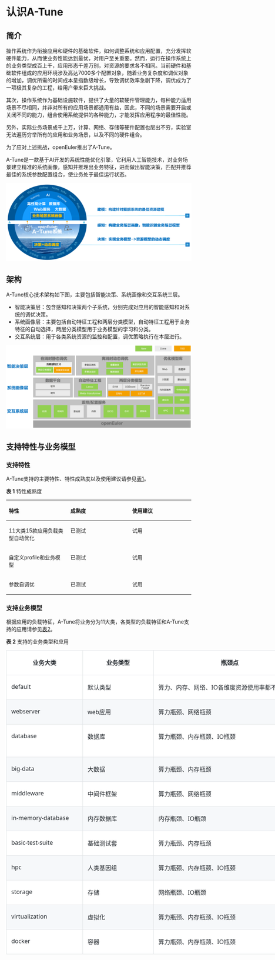 # 认识A-Tune

## 简介

操作系统作为衔接应用和硬件的基础软件，如何调整系统和应用配置，充分发挥软硬件能力，从而使业务性能达到最优，对用户至关重要。然而，运行在操作系统上的业务类型成百上千，应用形态千差万别，对资源的要求各不相同。当前硬件和基础软件组成的应用环境涉及高达7000多个配置对象，随着业务复杂度和调优对象的增加，调优所需的时间成本呈指数级增长，导致调优效率急剧下降，调优成为了一项极其复杂的工程，给用户带来巨大挑战。

其次，操作系统作为基础设施软件，提供了大量的软硬件管理能力，每种能力适用场景不尽相同，并非对所有的应用场景都通用有益，因此，不同的场景需要开启或关闭不同的能力，组合使用系统提供的各种能力，才能发挥应用程序的最佳性能。

另外，实际业务场景成千上万，计算、网络、存储等硬件配置也层出不穷，实验室无法遍历穷举所有的应用和业务场景，以及不同的硬件组合。

为了应对上述挑战，openEuler推出了A-Tune。

A-Tune是一款基于AI开发的系统性能优化引擎，它利用人工智能技术，对业务场景建立精准的系统画像，感知并推理出业务特征，进而做出智能决策，匹配并推荐最佳的系统参数配置组合，使业务处于最佳运行状态。

![](./figures/zh-cn_image_0227497000.png)

## 架构

A-Tune核心技术架构如下图，主要包括智能决策、系统画像和交互系统三层。

- 智能决策层：包含感知和决策两个子系统，分别完成对应用的智能感知和对系统的调优决策。
- 系统画像层：主要包括自动特征工程和两层分类模型，自动特征工程用于业务特征的自动选择，两层分类模型用于业务模型的学习和分类。
- 交互系统层：用于各类系统资源的监控和配置，调优策略执行在本层进行。

![](./figures/zh-cn_image_0227497343.png)

## 支持特性与业务模型

### 支持特性

A-Tune支持的主要特性、特性成熟度以及使用建议请参见[表1](#table1919220557576)。

**表 1**  特性成熟度

<a name="table1919220557576"></a>
<table><thead align="left"><tr id="row81921355135715"><th class="cellrowborder" valign="top" width="33.33333333333333%" id="mcps1.2.4.1.1"><p id="p1419275514576"><a name="p1419275514576"></a><a name="p1419275514576"></a><strong id="b175661223205512"><a name="b175661223205512"></a><a name="b175661223205512"></a>特性</strong></p>
</th>
<th class="cellrowborder" valign="top" width="33.33333333333333%" id="mcps1.2.4.1.2"><p id="p7192195520572"><a name="p7192195520572"></a><a name="p7192195520572"></a><strong id="b185678233555"><a name="b185678233555"></a><a name="b185678233555"></a>成熟度</strong></p>
</th>
<th class="cellrowborder" valign="top" width="33.33333333333333%" id="mcps1.2.4.1.3"><p id="p519205518573"><a name="p519205518573"></a><a name="p519205518573"></a><strong id="b1156872320553"><a name="b1156872320553"></a><a name="b1156872320553"></a>使用建议</strong></p>
</th>
</tr>
</thead>
<tbody><tr id="row519275518572"><td class="cellrowborder" valign="top" width="33.33333333333333%" headers="mcps1.2.4.1.1 "><p id="p1349454518111"><a name="p1349454518111"></a><a name="p1349454518111"></a>11大类15款应用负载类型自动优化</p>
</td>
<td class="cellrowborder" valign="top" width="33.33333333333333%" headers="mcps1.2.4.1.2 "><p id="p48001027191117"><a name="p48001027191117"></a><a name="p48001027191117"></a>已测试</p>
</td>
<td class="cellrowborder" valign="top" width="33.33333333333333%" headers="mcps1.2.4.1.3 "><p id="p15192195515715"><a name="p15192195515715"></a><a name="p15192195515715"></a>试用</p>
</td>
</tr>
<tr id="row919217552579"><td class="cellrowborder" valign="top" width="33.33333333333333%" headers="mcps1.2.4.1.1 "><p id="p519218559571"><a name="p519218559571"></a><a name="p519218559571"></a>自定义profile和业务模型</p>
</td>
<td class="cellrowborder" valign="top" width="33.33333333333333%" headers="mcps1.2.4.1.2 "><p id="p18192655115710"><a name="p18192655115710"></a><a name="p18192655115710"></a>已测试</p>
</td>
<td class="cellrowborder" valign="top" width="33.33333333333333%" headers="mcps1.2.4.1.3 "><p id="p71921655145717"><a name="p71921655145717"></a><a name="p71921655145717"></a>试用</p>
</td>
</tr>
<tr id="row71921155165711"><td class="cellrowborder" valign="top" width="33.33333333333333%" headers="mcps1.2.4.1.1 "><p id="p619217556575"><a name="p619217556575"></a><a name="p619217556575"></a>参数自调优</p>
</td>
<td class="cellrowborder" valign="top" width="33.33333333333333%" headers="mcps1.2.4.1.2 "><p id="p11192135595712"><a name="p11192135595712"></a><a name="p11192135595712"></a>已测试</p>
</td>
<td class="cellrowborder" valign="top" width="33.33333333333333%" headers="mcps1.2.4.1.3 "><p id="p2019235511575"><a name="p2019235511575"></a><a name="p2019235511575"></a>试用</p>
</td>
</tr>
</tbody>
</table>

### 支持业务模型

根据应用的负载特征，A-Tune将业务分为11大类，各类型的负载特征和A-Tune支持的应用请参见[表2](#table2819164611311)。

**表 2**  支持的业务类型和应用

<table class="MsoNormalTable" border="0" cellspacing="0" cellpadding="0" width="1440" style="width:1080.0pt;background:white;border-collapse:collapse">
 <thead>
  <tr>
   <td width="14%" valign="top" style="width:14.0%;border:solid #DFE2E5 1.0pt;
   padding:4.5pt 9.75pt 4.5pt 9.75pt">
   <p class="MsoNormal" align="center" style="margin-bottom:12.0pt;text-align:center;
   line-height:normal;text-autospace:ideograph-numeric ideograph-other"><b><span style="font-size:12.0pt;font-family:宋体;color:#24292E;layout-grid-mode:both">业务大类</span></b></p>
   </td>
   <td width="13%" valign="top" style="width:13.0%;border:solid #DFE2E5 1.0pt;
   border-left:none;padding:4.5pt 9.75pt 4.5pt 9.75pt">
   <p class="MsoNormal" align="center" style="margin-bottom:12.0pt;text-align:center;
   line-height:normal;text-autospace:ideograph-numeric ideograph-other"><a name="p953251510111"></a><a name="b11881145155715"></a><b><span style="font-size:12.0pt;font-family:宋体;color:#24292E;layout-grid-mode:both">业务类型</span></b></p>
   </td>
   <td width="28%" valign="top" style="width:28.0%;border:solid #DFE2E5 1.0pt;
   border-left:none;padding:4.5pt 9.75pt 4.5pt 9.75pt">
   <p class="MsoNormal" align="center" style="margin-bottom:12.0pt;text-align:center;
   line-height:normal;text-autospace:ideograph-numeric ideograph-other"><a name="p169111846181310"></a><a name="b1213516721612"></a><b><span style="font-size:12.0pt;font-family:宋体;color:#24292E;layout-grid-mode:both">瓶颈点</span></b></p>
   </td>
   <td width="22%" valign="top" style="width:22.0%;border:solid #DFE2E5 1.0pt;
   border-left:none;padding:4.5pt 9.75pt 4.5pt 9.75pt">
   <p class="MsoNormal" align="center" style="margin-bottom:12.0pt;text-align:center;
   line-height:normal;text-autospace:ideograph-numeric ideograph-other"><a name="p1591144617135"></a><a name="b31363721611"></a><b><span style="font-size:
   12.0pt;font-family:宋体;color:#24292E;layout-grid-mode:both">支持的应用</span></b></p>
   </td>
   <td width="20%" valign="top" style="width:20.0%;border:solid #DFE2E5 1.0pt;
   border-left:none;padding:4.5pt 9.75pt 4.5pt 9.75pt">
   <p class="MsoNormal" align="center" style="margin-bottom:12.0pt;text-align:center;
   line-height:normal;text-autospace:ideograph-numeric ideograph-other"><b><span style="font-size:12.0pt;font-family:宋体;color:#24292E;layout-grid-mode:both">待规划的应用</span></b></p>
   </td>
  </tr>
 </thead>
 <tbody><tr>
  <td width="14%" valign="top" style="width:14.0%;border:solid #DFE2E5 1.0pt;
  border-top:none;padding:4.5pt 9.75pt 4.5pt 9.75pt">
  <p class="MsoNormal" style="margin-bottom:12.0pt;line-height:normal;text-autospace:
  ideograph-numeric ideograph-other"><a name="p1791124631317"></a><span lang="EN-US" style="font-size:12.0pt;font-family:&quot;Segoe UI&quot;,sans-serif;
  color:#24292E;layout-grid-mode:both">default</span></p>
  </td>
  <td width="13%" valign="top" style="width:13.0%;border-top:none;border-left:
  none;border-bottom:solid #DFE2E5 1.0pt;border-right:solid #DFE2E5 1.0pt;
  padding:4.5pt 9.75pt 4.5pt 9.75pt">
  <p class="MsoNormal" style="margin-bottom:12.0pt;line-height:normal;text-autospace:
  ideograph-numeric ideograph-other"><a name="p45321515191120"></a><span style="font-size:12.0pt;font-family:宋体;color:#24292E;layout-grid-mode:both">默认类型</span></p>
  </td>
  <td width="28%" valign="top" style="width:28.0%;border-top:none;border-left:
  none;border-bottom:solid #DFE2E5 1.0pt;border-right:solid #DFE2E5 1.0pt;
  padding:4.5pt 9.75pt 4.5pt 9.75pt">
  <p class="MsoNormal" style="margin-bottom:12.0pt;line-height:normal;text-autospace:
  ideograph-numeric ideograph-other"><a name="p691184671312"></a><span style="font-size:12.0pt;font-family:宋体;color:#24292E;layout-grid-mode:both">算力、内存、网络、</span><span lang="EN-US" style="font-size:12.0pt;font-family:&quot;Segoe UI&quot;,sans-serif;
  color:#24292E;layout-grid-mode:both">IO</span><span style="font-size:12.0pt;
  font-family:宋体;color:#24292E;layout-grid-mode:both">各维度资源使用率都不高</span></p>
  </td>
  <td width="22%" valign="top" style="width:22.0%;border-top:none;border-left:
  none;border-bottom:solid #DFE2E5 1.0pt;border-right:solid #DFE2E5 1.0pt;
  padding:4.5pt 9.75pt 4.5pt 9.75pt">
  <p class="MsoNormal" style="margin-bottom:12.0pt;line-height:normal;text-autospace:
  ideograph-numeric ideograph-other"><a name="p69111946131318"></a><span lang="EN-US" style="font-size:12.0pt;font-family:&quot;Segoe UI&quot;,sans-serif;
  color:#24292E;layout-grid-mode:both">N/A</span></p>
  </td>
  <td width="20%" valign="top" style="width:20.0%;border-top:none;border-left:
  none;border-bottom:solid #DFE2E5 1.0pt;border-right:solid #DFE2E5 1.0pt;
  padding:4.5pt 9.75pt 4.5pt 9.75pt">
  <p class="MsoNormal" style="margin-bottom:12.0pt;line-height:normal;text-autospace:
  ideograph-numeric ideograph-other"><span lang="EN-US" style="font-size:12.0pt;
  font-family:&quot;Segoe UI&quot;,sans-serif;color:#24292E;layout-grid-mode:both">&nbsp;N/A</span></p>
  </td>
 </tr>
 <tr>
  <td width="14%" valign="top" style="width:14.0%;border:solid #DFE2E5 1.0pt;
  border-top:none;background:#F6F8FA;padding:4.5pt 9.75pt 4.5pt 9.75pt">
  <p class="MsoNormal" style="margin-bottom:12.0pt;line-height:normal;text-autospace:
  ideograph-numeric ideograph-other"><a name="p179110461137"></a><span lang="EN-US" style="font-size:12.0pt;font-family:&quot;Segoe UI&quot;,sans-serif;
  color:#24292E;layout-grid-mode:both">webserver</span></p>
  </td>
  <td width="13%" valign="top" style="width:13.0%;border-top:none;border-left:
  none;border-bottom:solid #DFE2E5 1.0pt;border-right:solid #DFE2E5 1.0pt;
  background:#F6F8FA;padding:4.5pt 9.75pt 4.5pt 9.75pt">
  <p class="MsoNormal" style="margin-bottom:12.0pt;line-height:normal;text-autospace:
  ideograph-numeric ideograph-other"><a name="p20532111512117"></a><span lang="EN-US" style="font-size:12.0pt;font-family:&quot;Segoe UI&quot;,sans-serif;
  color:#24292E;layout-grid-mode:both">web</span><span style="font-size:12.0pt;
  font-family:宋体;color:#24292E;layout-grid-mode:both">应用</span></p>
  </td>
  <td width="28%" valign="top" style="width:28.0%;border-top:none;border-left:
  none;border-bottom:solid #DFE2E5 1.0pt;border-right:solid #DFE2E5 1.0pt;
  background:#F6F8FA;padding:4.5pt 9.75pt 4.5pt 9.75pt">
  <p class="MsoNormal" style="margin-bottom:12.0pt;line-height:normal;text-autospace:
  ideograph-numeric ideograph-other"><a name="p1191117469133"></a><span style="font-size:12.0pt;font-family:宋体;color:#24292E;layout-grid-mode:both">算力瓶颈、网络瓶颈</span></p>
  </td>
  <td width="22%" valign="top" style="width:22.0%;border-top:none;border-left:
  none;border-bottom:solid #DFE2E5 1.0pt;border-right:solid #DFE2E5 1.0pt;
  background:#F6F8FA;padding:4.5pt 9.75pt 4.5pt 9.75pt">
  <p class="MsoNormal" style="margin-bottom:12.0pt;line-height:normal;text-autospace:
  ideograph-numeric ideograph-other"><a name="p159111546161317"></a><span lang="EN-US" style="font-size:12.0pt;font-family:&quot;Segoe UI&quot;,sans-serif;
  color:#24292E;layout-grid-mode:both">Nginx</span><span style="font-size:12.0pt;
  font-family:宋体;color:#24292E;layout-grid-mode:both">、</span><span lang="EN-US" style="font-size:12.0pt;font-family:&quot;Segoe UI&quot;,sans-serif;color:#24292E;
  layout-grid-mode:both">Apache Traffic Server</span></p>
  </td>
  <td width="20%" valign="top" style="width:20.0%;border-top:none;border-left:
  none;border-bottom:solid #DFE2E5 1.0pt;border-right:solid #DFE2E5 1.0pt;
  background:#F6F8FA;padding:4.5pt 9.75pt 4.5pt 9.75pt">
  <p class="MsoNormal" style="margin-bottom:12.0pt;line-height:normal;text-autospace:
  ideograph-numeric ideograph-other"><span lang="EN-US" style="font-size:12.0pt;
  font-family:&quot;Segoe UI&quot;,sans-serif;color:#24292E;layout-grid-mode:both">&nbsp;N/A</span></p>
  </td>
 </tr>
 <tr>
  <td width="14%" valign="top" style="width:14.0%;border:solid #DFE2E5 1.0pt;
  border-top:none;padding:4.5pt 9.75pt 4.5pt 9.75pt">
  <p class="MsoNormal" style="margin-bottom:12.0pt;line-height:normal;text-autospace:
  ideograph-numeric ideograph-other"><a name="p2911164610134"></a><span lang="EN-US" style="font-size:12.0pt;font-family:&quot;Segoe UI&quot;,sans-serif;
  color:#24292E;layout-grid-mode:both">database</span></p>
  </td>
  <td width="13%" valign="top" style="width:13.0%;border-top:none;border-left:
  none;border-bottom:solid #DFE2E5 1.0pt;border-right:solid #DFE2E5 1.0pt;
  padding:4.5pt 9.75pt 4.5pt 9.75pt">
  <p class="MsoNormal" style="margin-bottom:12.0pt;line-height:normal;text-autospace:
  ideograph-numeric ideograph-other"><a name="p4532111561119"></a><span style="font-size:12.0pt;font-family:宋体;color:#24292E;layout-grid-mode:both">数据库</span></p>
  </td>
  <td width="28%" valign="top" style="width:28.0%;border-top:none;border-left:
  none;border-bottom:solid #DFE2E5 1.0pt;border-right:solid #DFE2E5 1.0pt;
  padding:4.5pt 9.75pt 4.5pt 9.75pt">
  <p class="MsoNormal" style="margin-bottom:12.0pt;line-height:normal;text-autospace:
  ideograph-numeric ideograph-other"><a name="ul3724104521013"></a><a name="p14911124612131"></a><span style="font-size:12.0pt;font-family:宋体;
  color:#24292E;layout-grid-mode:both">算力瓶颈、内存瓶颈、</span><span lang="EN-US" style="font-size:12.0pt;font-family:&quot;Segoe UI&quot;,sans-serif;color:#24292E;
  layout-grid-mode:both">IO</span><span style="font-size:12.0pt;font-family:
  宋体;color:#24292E;layout-grid-mode:both">瓶颈</span></p>
  </td>
  <td width="22%" valign="top" style="width:22.0%;border-top:none;border-left:
  none;border-bottom:solid #DFE2E5 1.0pt;border-right:solid #DFE2E5 1.0pt;
  padding:4.5pt 9.75pt 4.5pt 9.75pt">
  <p class="MsoNormal" style="margin-bottom:12.0pt;line-height:normal;text-autospace:
  ideograph-numeric ideograph-other"><a name="p1091134671313"></a><span lang="EN-US" style="font-size:12.0pt;font-family:&quot;Segoe UI&quot;,sans-serif;
  color:#24292E;layout-grid-mode:both">Mongodb</span><span style="font-size:
  12.0pt;font-family:宋体;color:#24292E;layout-grid-mode:both">、</span><span lang="EN-US" style="font-size:12.0pt;font-family:&quot;Segoe UI&quot;,sans-serif;
  color:#24292E;layout-grid-mode:both">Mysql</span><span style="font-size:12.0pt;
  font-family:宋体;color:#24292E;layout-grid-mode:both">、</span><span lang="EN-US" style="font-size:12.0pt;font-family:&quot;Segoe UI&quot;,sans-serif;color:#24292E;
  layout-grid-mode:both">Postgresql</span><span style="font-size:12.0pt;
  font-family:宋体;color:#24292E;layout-grid-mode:both">、</span><span lang="EN-US" style="font-size:12.0pt;font-family:&quot;Segoe UI&quot;,sans-serif;color:#24292E;
  layout-grid-mode:both">Mariadb</span></p>
  </td>
  <td width="20%" valign="top" style="width:20.0%;border-top:none;border-left:
  none;border-bottom:solid #DFE2E5 1.0pt;border-right:solid #DFE2E5 1.0pt;
  padding:4.5pt 9.75pt 4.5pt 9.75pt">
  <p class="MsoNormal" style="margin-bottom:12.0pt;line-height:normal;text-autospace:
  ideograph-numeric ideograph-other"><span lang="EN-US" style="font-size:12.0pt;
  font-family:&quot;Segoe UI&quot;,sans-serif;color:#24292E;layout-grid-mode:both">&nbsp;N/A</span></p>
  </td>
 </tr>
 <tr>
  <td width="14%" valign="top" style="width:14.0%;border:solid #DFE2E5 1.0pt;
  border-top:none;background:#F6F8FA;padding:4.5pt 9.75pt 4.5pt 9.75pt">
  <p class="MsoNormal" style="margin-bottom:12.0pt;line-height:normal;text-autospace:
  ideograph-numeric ideograph-other"><a name="p491144611319"></a><span lang="EN-US" style="font-size:12.0pt;font-family:&quot;Segoe UI&quot;,sans-serif;
  color:#24292E;layout-grid-mode:both">big-data</span></p>
  </td>
  <td width="13%" valign="top" style="width:13.0%;border-top:none;border-left:
  none;border-bottom:solid #DFE2E5 1.0pt;border-right:solid #DFE2E5 1.0pt;
  background:#F6F8FA;padding:4.5pt 9.75pt 4.5pt 9.75pt">
  <p class="MsoNormal" style="margin-bottom:12.0pt;line-height:normal;text-autospace:
  ideograph-numeric ideograph-other"><a name="p953261521112"></a><span style="font-size:12.0pt;font-family:宋体;color:#24292E;layout-grid-mode:both">大数据</span></p>
  </td>
  <td width="28%" valign="top" style="width:28.0%;border-top:none;border-left:
  none;border-bottom:solid #DFE2E5 1.0pt;border-right:solid #DFE2E5 1.0pt;
  background:#F6F8FA;padding:4.5pt 9.75pt 4.5pt 9.75pt">
  <p class="MsoNormal" style="margin-bottom:12.0pt;line-height:normal;text-autospace:
  ideograph-numeric ideograph-other"><a name="p129111046151315"></a><span style="font-size:12.0pt;font-family:宋体;color:#24292E;layout-grid-mode:both">算力瓶颈、内存瓶颈</span></p>
  </td>
  <td width="22%" valign="top" style="width:22.0%;border-top:none;border-left:
  none;border-bottom:solid #DFE2E5 1.0pt;border-right:solid #DFE2E5 1.0pt;
  background:#F6F8FA;padding:4.5pt 9.75pt 4.5pt 9.75pt">
  <p class="MsoNormal" style="margin-bottom:12.0pt;line-height:normal;text-autospace:
  ideograph-numeric ideograph-other"><a name="p119111946161317"></a><span lang="EN-US" style="font-size:12.0pt;font-family:&quot;Segoe UI&quot;,sans-serif;
  color:#24292E;layout-grid-mode:both">N/A</span></p>
  </td>
  <td width="20%" valign="top" style="width:20.0%;border-top:none;border-left:
  none;border-bottom:solid #DFE2E5 1.0pt;border-right:solid #DFE2E5 1.0pt;
  background:#F6F8FA;padding:4.5pt 9.75pt 4.5pt 9.75pt">
  <p class="MsoNormal" style="margin-bottom:12.0pt;line-height:normal;text-autospace:
  ideograph-numeric ideograph-other"><span lang="EN-US" style="font-size:12.0pt;
  font-family:&quot;Segoe UI&quot;,sans-serif;color:#24292E;layout-grid-mode:both">Hadoop-hdfs</span><span style="font-size:12.0pt;font-family:宋体;color:#24292E;layout-grid-mode:both">、</span><span lang="EN-US" style="font-size:12.0pt;font-family:&quot;Segoe UI&quot;,sans-serif;
  color:#24292E;layout-grid-mode:both">Hadoop-spark</span></p>
  </td>
 </tr>
 <tr>
  <td width="14%" valign="top" style="width:14.0%;border:solid #DFE2E5 1.0pt;
  border-top:none;padding:4.5pt 9.75pt 4.5pt 9.75pt">
  <p class="MsoNormal" style="margin-bottom:12.0pt;line-height:normal;text-autospace:
  ideograph-numeric ideograph-other"><a name="p1791104661313"></a><span lang="EN-US" style="font-size:12.0pt;font-family:&quot;Segoe UI&quot;,sans-serif;
  color:#24292E;layout-grid-mode:both">middleware</span></p>
  </td>
  <td width="13%" valign="top" style="width:13.0%;border-top:none;border-left:
  none;border-bottom:solid #DFE2E5 1.0pt;border-right:solid #DFE2E5 1.0pt;
  padding:4.5pt 9.75pt 4.5pt 9.75pt">
  <p class="MsoNormal" style="margin-bottom:12.0pt;line-height:normal;text-autospace:
  ideograph-numeric ideograph-other"><a name="p453291517111"></a><span style="font-size:12.0pt;font-family:宋体;color:#24292E;layout-grid-mode:both">中间件框架</span></p>
  </td>
  <td width="28%" valign="top" style="width:28.0%;border-top:none;border-left:
  none;border-bottom:solid #DFE2E5 1.0pt;border-right:solid #DFE2E5 1.0pt;
  padding:4.5pt 9.75pt 4.5pt 9.75pt">
  <p class="MsoNormal" style="margin-bottom:12.0pt;line-height:normal;text-autospace:
  ideograph-numeric ideograph-other"><a name="p591184671318"></a><span style="font-size:12.0pt;font-family:宋体;color:#24292E;layout-grid-mode:both">算力瓶颈、网络瓶颈</span></p>
  </td>
  <td width="22%" valign="top" style="width:22.0%;border-top:none;border-left:
  none;border-bottom:solid #DFE2E5 1.0pt;border-right:solid #DFE2E5 1.0pt;
  padding:4.5pt 9.75pt 4.5pt 9.75pt">
  <p class="MsoNormal" style="margin-bottom:12.0pt;line-height:normal;text-autospace:
  ideograph-numeric ideograph-other"><a name="p2912846121315"></a><span lang="EN-US" style="font-size:12.0pt;font-family:&quot;Segoe UI&quot;,sans-serif;
  color:#24292E;layout-grid-mode:both">Dubbo</span></p>
  </td>
  <td width="20%" valign="top" style="width:20.0%;border-top:none;border-left:
  none;border-bottom:solid #DFE2E5 1.0pt;border-right:solid #DFE2E5 1.0pt;
  padding:4.5pt 9.75pt 4.5pt 9.75pt">
  <p class="MsoNormal" style="margin-bottom:12.0pt;line-height:normal;text-autospace:
  ideograph-numeric ideograph-other"><span lang="EN-US" style="font-size:12.0pt;
  font-family:&quot;Segoe UI&quot;,sans-serif;color:#24292E;layout-grid-mode:both">&nbsp;N/A</span></p>
  </td>
 </tr>
 <tr>
  <td width="14%" valign="top" style="width:14.0%;border:solid #DFE2E5 1.0pt;
  border-top:none;background:#F6F8FA;padding:4.5pt 9.75pt 4.5pt 9.75pt">
  <p class="MsoNormal" style="margin-bottom:12.0pt;line-height:normal;text-autospace:
  ideograph-numeric ideograph-other"><a name="p1391204619130"></a><span lang="EN-US" style="font-size:12.0pt;font-family:&quot;Segoe UI&quot;,sans-serif;
  color:#24292E;layout-grid-mode:both">in-memory-database</span></p>
  </td>
  <td width="13%" valign="top" style="width:13.0%;border-top:none;border-left:
  none;border-bottom:solid #DFE2E5 1.0pt;border-right:solid #DFE2E5 1.0pt;
  background:#F6F8FA;padding:4.5pt 9.75pt 4.5pt 9.75pt">
  <p class="MsoNormal" style="margin-bottom:12.0pt;line-height:normal;text-autospace:
  ideograph-numeric ideograph-other"><a name="p65328153111"></a><span style="font-size:12.0pt;font-family:宋体;color:#24292E;layout-grid-mode:both">内存数据库</span></p>
  </td>
  <td width="28%" valign="top" style="width:28.0%;border-top:none;border-left:
  none;border-bottom:solid #DFE2E5 1.0pt;border-right:solid #DFE2E5 1.0pt;
  background:#F6F8FA;padding:4.5pt 9.75pt 4.5pt 9.75pt">
  <p class="MsoNormal" style="margin-bottom:12.0pt;line-height:normal;text-autospace:
  ideograph-numeric ideograph-other"><a name="p3912164617133"></a><span style="font-size:12.0pt;font-family:宋体;color:#24292E;layout-grid-mode:both">内存瓶颈、</span><span lang="EN-US" style="font-size:12.0pt;font-family:&quot;Segoe UI&quot;,sans-serif;
  color:#24292E;layout-grid-mode:both">IO</span><span style="font-size:12.0pt;
  font-family:宋体;color:#24292E;layout-grid-mode:both">瓶颈</span></p>
  </td>
  <td width="22%" valign="top" style="width:22.0%;border-top:none;border-left:
  none;border-bottom:solid #DFE2E5 1.0pt;border-right:solid #DFE2E5 1.0pt;
  background:#F6F8FA;padding:4.5pt 9.75pt 4.5pt 9.75pt">
  <p class="MsoNormal" style="margin-bottom:12.0pt;line-height:normal;text-autospace:
  ideograph-numeric ideograph-other"><a name="p1691254621313"></a><span lang="EN-US" style="font-size:12.0pt;font-family:&quot;Segoe UI&quot;,sans-serif;
  color:#24292E;layout-grid-mode:both">Redis</span></p>
  </td>
  <td width="20%" valign="top" style="width:20.0%;border-top:none;border-left:
  none;border-bottom:solid #DFE2E5 1.0pt;border-right:solid #DFE2E5 1.0pt;
  background:#F6F8FA;padding:4.5pt 9.75pt 4.5pt 9.75pt">
  <p class="MsoNormal" style="margin-bottom:12.0pt;line-height:normal;text-autospace:
  ideograph-numeric ideograph-other"><span lang="EN-US" style="font-size:12.0pt;
  font-family:&quot;Segoe UI&quot;,sans-serif;color:#24292E;layout-grid-mode:both">&nbsp;N/A</span></p>
  </td>
 </tr>
 <tr>
  <td width="14%" valign="top" style="width:14.0%;border:solid #DFE2E5 1.0pt;
  border-top:none;padding:4.5pt 9.75pt 4.5pt 9.75pt">
  <p class="MsoNormal" style="margin-bottom:12.0pt;line-height:normal;text-autospace:
  ideograph-numeric ideograph-other"><a name="p391214621312"></a><span lang="EN-US" style="font-size:12.0pt;font-family:&quot;Segoe UI&quot;,sans-serif;
  color:#24292E;layout-grid-mode:both">basic-test-suite</span></p>
  </td>
  <td width="13%" valign="top" style="width:13.0%;border-top:none;border-left:
  none;border-bottom:solid #DFE2E5 1.0pt;border-right:solid #DFE2E5 1.0pt;
  padding:4.5pt 9.75pt 4.5pt 9.75pt">
  <p class="MsoNormal" style="margin-bottom:12.0pt;line-height:normal;text-autospace:
  ideograph-numeric ideograph-other"><a name="p55324155117"></a><span style="font-size:12.0pt;font-family:宋体;color:#24292E;layout-grid-mode:both">基础测试套</span></p>
  </td>
  <td width="28%" valign="top" style="width:28.0%;border-top:none;border-left:
  none;border-bottom:solid #DFE2E5 1.0pt;border-right:solid #DFE2E5 1.0pt;
  padding:4.5pt 9.75pt 4.5pt 9.75pt">
  <p class="MsoNormal" style="margin-bottom:12.0pt;line-height:normal;text-autospace:
  ideograph-numeric ideograph-other"><a name="p1912164651319"></a><span style="font-size:12.0pt;font-family:宋体;color:#24292E;layout-grid-mode:both">算力瓶颈、内存瓶颈</span></p>
  </td>
  <td width="22%" valign="top" style="width:22.0%;border-top:none;border-left:
  none;border-bottom:solid #DFE2E5 1.0pt;border-right:solid #DFE2E5 1.0pt;
  padding:4.5pt 9.75pt 4.5pt 9.75pt">
  <p class="MsoNormal" style="margin-bottom:12.0pt;line-height:normal;text-autospace:
  ideograph-numeric ideograph-other"><a name="p9912746121311"></a><span lang="EN-US" style="font-size:12.0pt;font-family:&quot;Segoe UI&quot;,sans-serif;
  color:#24292E;layout-grid-mode:both">SPECCPU2006</span><span style="font-size:12.0pt;font-family:宋体;color:#24292E;layout-grid-mode:both">、</span><span lang="EN-US" style="font-size:12.0pt;font-family:&quot;Segoe UI&quot;,sans-serif;
  color:#24292E;layout-grid-mode:both">SPECjbb2015</span></p>
  </td>
  <td width="20%" valign="top" style="width:20.0%;border-top:none;border-left:
  none;border-bottom:solid #DFE2E5 1.0pt;border-right:solid #DFE2E5 1.0pt;
  padding:4.5pt 9.75pt 4.5pt 9.75pt">
  <p class="MsoNormal" style="margin-bottom:12.0pt;line-height:normal;text-autospace:
  ideograph-numeric ideograph-other"><span lang="EN-US" style="font-size:12.0pt;
  font-family:&quot;Segoe UI&quot;,sans-serif;color:#24292E;layout-grid-mode:both">&nbsp;N/A</span></p>
  </td>
 </tr>
 <tr>
  <td width="14%" valign="top" style="width:14.0%;border:solid #DFE2E5 1.0pt;
  border-top:none;background:#F6F8FA;padding:4.5pt 9.75pt 4.5pt 9.75pt">
  <p class="MsoNormal" style="margin-bottom:12.0pt;line-height:normal;text-autospace:
  ideograph-numeric ideograph-other"><a name="p1391213464130"></a><span lang="EN-US" style="font-size:12.0pt;font-family:&quot;Segoe UI&quot;,sans-serif;
  color:#24292E;layout-grid-mode:both">hpc</span></p>
  </td>
  <td width="13%" valign="top" style="width:13.0%;border-top:none;border-left:
  none;border-bottom:solid #DFE2E5 1.0pt;border-right:solid #DFE2E5 1.0pt;
  background:#F6F8FA;padding:4.5pt 9.75pt 4.5pt 9.75pt">
  <p class="MsoNormal" style="margin-bottom:12.0pt;line-height:normal;text-autospace:
  ideograph-numeric ideograph-other"><a name="p153210159118"></a><span style="font-size:12.0pt;font-family:宋体;color:#24292E;layout-grid-mode:both">人类基因组</span></p>
  </td>
  <td width="28%" valign="top" style="width:28.0%;border-top:none;border-left:
  none;border-bottom:solid #DFE2E5 1.0pt;border-right:solid #DFE2E5 1.0pt;
  background:#F6F8FA;padding:4.5pt 9.75pt 4.5pt 9.75pt">
  <p class="MsoNormal" style="margin-bottom:12.0pt;line-height:normal;text-autospace:
  ideograph-numeric ideograph-other"><a name="p591214460137"></a><span style="font-size:12.0pt;font-family:宋体;color:#24292E;layout-grid-mode:both">算力瓶颈、内存瓶颈、</span><span lang="EN-US" style="font-size:12.0pt;font-family:&quot;Segoe UI&quot;,sans-serif;
  color:#24292E;layout-grid-mode:both">IO</span><span style="font-size:12.0pt;
  font-family:宋体;color:#24292E;layout-grid-mode:both">瓶颈</span></p>
  </td>
  <td width="22%" valign="top" style="width:22.0%;border-top:none;border-left:
  none;border-bottom:solid #DFE2E5 1.0pt;border-right:solid #DFE2E5 1.0pt;
  background:#F6F8FA;padding:4.5pt 9.75pt 4.5pt 9.75pt">
  <p class="MsoNormal" style="margin-bottom:12.0pt;line-height:normal;text-autospace:
  ideograph-numeric ideograph-other"><a name="p391214619139"></a><span lang="EN-US" style="font-size:12.0pt;font-family:&quot;Segoe UI&quot;,sans-serif;
  color:#24292E;layout-grid-mode:both">Gatk4</span></p>
  </td>
  <td width="20%" valign="top" style="width:20.0%;border-top:none;border-left:
  none;border-bottom:solid #DFE2E5 1.0pt;border-right:solid #DFE2E5 1.0pt;
  background:#F6F8FA;padding:4.5pt 9.75pt 4.5pt 9.75pt">
  <p class="MsoNormal" style="margin-bottom:12.0pt;line-height:normal;text-autospace:
  ideograph-numeric ideograph-other"><span lang="EN-US" style="font-size:12.0pt;
  font-family:&quot;Segoe UI&quot;,sans-serif;color:#24292E;layout-grid-mode:both">&nbsp;N/A</span></p>
  </td>
 </tr>
 <tr>
  <td width="14%" valign="top" style="width:14.0%;border:solid #DFE2E5 1.0pt;
  border-top:none;padding:4.5pt 9.75pt 4.5pt 9.75pt">
  <p class="MsoNormal" style="margin-bottom:12.0pt;line-height:normal;text-autospace:
  ideograph-numeric ideograph-other"><a name="p5912154613139"><span lang="EN-US" style="font-size:12.0pt;font-family:&quot;Segoe UI&quot;,sans-serif;color:#24292E;
  layout-grid-mode:both">storage</span></a></p>
  </td>
  <td width="13%" valign="top" style="width:13.0%;border-top:none;border-left:
  none;border-bottom:solid #DFE2E5 1.0pt;border-right:solid #DFE2E5 1.0pt;
  padding:4.5pt 9.75pt 4.5pt 9.75pt">
  <p class="MsoNormal" style="margin-bottom:12.0pt;line-height:normal;text-autospace:
  ideograph-numeric ideograph-other"><a name="p12532161561115"><span style="font-size:12.0pt;font-family:宋体;color:#24292E;layout-grid-mode:both">存储</span></a></p>
  </td>
  <td width="28%" valign="top" style="width:28.0%;border-top:none;border-left:
  none;border-bottom:solid #DFE2E5 1.0pt;border-right:solid #DFE2E5 1.0pt;
  padding:4.5pt 9.75pt 4.5pt 9.75pt">
  <p class="MsoNormal" style="margin-bottom:12.0pt;line-height:normal;text-autospace:
  ideograph-numeric ideograph-other"><a name="p10912154631311"><span style="font-size:12.0pt;font-family:宋体;color:#24292E;layout-grid-mode:both">网络瓶颈、</span></a><span lang="EN-US" style="font-size:12.0pt;font-family:&quot;Segoe UI&quot;,sans-serif;
  color:#24292E;layout-grid-mode:both">IO</span><span style="font-size:12.0pt;
  font-family:宋体;color:#24292E;layout-grid-mode:both">瓶颈</span></p>
  </td>
  <td width="22%" valign="top" style="width:22.0%;border-top:none;border-left:
  none;border-bottom:solid #DFE2E5 1.0pt;border-right:solid #DFE2E5 1.0pt;
  padding:4.5pt 9.75pt 4.5pt 9.75pt">
  <p class="MsoNormal" style="margin-bottom:12.0pt;line-height:normal;text-autospace:
  ideograph-numeric ideograph-other"><a name="p11912164617133"><span lang="EN-US" style="font-size:12.0pt;font-family:&quot;Segoe UI&quot;,sans-serif;color:#24292E;
  layout-grid-mode:both">N/A</span></a></p>
  </td>
  <td width="20%" valign="top" style="width:20.0%;border-top:none;border-left:
  none;border-bottom:solid #DFE2E5 1.0pt;border-right:solid #DFE2E5 1.0pt;
  padding:4.5pt 9.75pt 4.5pt 9.75pt">
  <p class="MsoNormal" style="margin-bottom:12.0pt;line-height:normal;text-autospace:
  ideograph-numeric ideograph-other"><span lang="EN-US" style="font-size:12.0pt;
  font-family:&quot;Segoe UI&quot;,sans-serif;color:#24292E;layout-grid-mode:both">Ceph</span></p>
  </td>
 </tr>
 <tr>
  <td width="14%" valign="top" style="width:14.0%;border:solid #DFE2E5 1.0pt;
  border-top:none;background:#F6F8FA;padding:4.5pt 9.75pt 4.5pt 9.75pt">
  <p class="MsoNormal" style="margin-bottom:12.0pt;line-height:normal;text-autospace:
  ideograph-numeric ideograph-other"><span lang="EN-US" style="font-size:12.0pt;
  font-family:&quot;Segoe UI&quot;,sans-serif;color:#24292E;layout-grid-mode:both">virtualization</span></p>
  </td>
  <td width="13%" valign="top" style="width:13.0%;border-top:none;border-left:
  none;border-bottom:solid #DFE2E5 1.0pt;border-right:solid #DFE2E5 1.0pt;
  background:#F6F8FA;padding:4.5pt 9.75pt 4.5pt 9.75pt">
  <p class="MsoNormal" style="margin-bottom:12.0pt;line-height:normal;text-autospace:
  ideograph-numeric ideograph-other"><span style="font-size:12.0pt;font-family:
  宋体;color:#24292E;layout-grid-mode:both">虚拟化</span></p>
  </td>
  <td width="28%" valign="top" style="width:28.0%;border-top:none;border-left:
  none;border-bottom:solid #DFE2E5 1.0pt;border-right:solid #DFE2E5 1.0pt;
  background:#F6F8FA;padding:4.5pt 9.75pt 4.5pt 9.75pt">
  <p class="MsoNormal" style="margin-bottom:12.0pt;line-height:normal;text-autospace:
  ideograph-numeric ideograph-other"><span style="font-size:12.0pt;font-family:
  宋体;color:#24292E;layout-grid-mode:both">算力瓶颈、内存瓶颈、</span><span lang="EN-US" style="font-size:12.0pt;font-family:&quot;Segoe UI&quot;,sans-serif;color:#24292E;
  layout-grid-mode:both">IO</span><span style="font-size:12.0pt;font-family:
  宋体;color:#24292E;layout-grid-mode:both">瓶颈</span></p>
  </td>
  <td width="22%" valign="top" style="width:22.0%;border-top:none;border-left:
  none;border-bottom:solid #DFE2E5 1.0pt;border-right:solid #DFE2E5 1.0pt;
  background:#F6F8FA;padding:4.5pt 9.75pt 4.5pt 9.75pt">
  <p class="MsoNormal" style="margin-bottom:12.0pt;line-height:normal;text-autospace:
  ideograph-numeric ideograph-other"><span lang="EN-US" style="font-size:12.0pt;
  font-family:&quot;Segoe UI&quot;,sans-serif;color:#24292E;layout-grid-mode:both">Consumer-cloud</span><span style="font-size:12.0pt;font-family:宋体;color:#24292E;layout-grid-mode:both">、</span><span lang="EN-US" style="font-size:12.0pt;font-family:&quot;Segoe UI&quot;,sans-serif;
  color:#24292E;layout-grid-mode:both">Mariadb</span></p>
  </td>
  <td width="20%" valign="top" style="width:20.0%;border-top:none;border-left:
  none;border-bottom:solid #DFE2E5 1.0pt;border-right:solid #DFE2E5 1.0pt;
  background:#F6F8FA;padding:4.5pt 9.75pt 4.5pt 9.75pt">
  <p class="MsoNormal" style="margin-bottom:12.0pt;line-height:normal;text-autospace:
  ideograph-numeric ideograph-other"><span lang="EN-US" style="font-size:12.0pt;
  font-family:&quot;Segoe UI&quot;,sans-serif;color:#24292E;layout-grid-mode:both">&nbsp;N/A</span></p>
  </td>
 </tr>
 <tr>
  <td width="14%" valign="top" style="width:14.0%;border:solid #DFE2E5 1.0pt;
  border-top:none;padding:4.5pt 9.75pt 4.5pt 9.75pt">
  <p class="MsoNormal" style="margin-bottom:12.0pt;line-height:normal;text-autospace:
  ideograph-numeric ideograph-other"><span lang="EN-US" style="font-size:12.0pt;
  font-family:&quot;Segoe UI&quot;,sans-serif;color:#24292E;layout-grid-mode:both">docker</span></p>
  </td>
  <td width="13%" valign="top" style="width:13.0%;border-top:none;border-left:
  none;border-bottom:solid #DFE2E5 1.0pt;border-right:solid #DFE2E5 1.0pt;
  padding:4.5pt 9.75pt 4.5pt 9.75pt">
  <p class="MsoNormal" style="margin-bottom:12.0pt;line-height:normal;text-autospace:
  ideograph-numeric ideograph-other"><span style="font-size:12.0pt;font-family:
  宋体;color:#24292E;layout-grid-mode:both">容器</span></p>
  </td>
  <td width="28%" valign="top" style="width:28.0%;border-top:none;border-left:
  none;border-bottom:solid #DFE2E5 1.0pt;border-right:solid #DFE2E5 1.0pt;
  padding:4.5pt 9.75pt 4.5pt 9.75pt">
  <p class="MsoNormal" style="margin-bottom:12.0pt;line-height:normal;text-autospace:
  ideograph-numeric ideograph-other"><span style="font-size:12.0pt;font-family:
  宋体;color:#24292E;layout-grid-mode:both">算力瓶颈、内存瓶颈、</span><span lang="EN-US" style="font-size:12.0pt;font-family:&quot;Segoe UI&quot;,sans-serif;color:#24292E;
  layout-grid-mode:both">IO</span><span style="font-size:12.0pt;font-family:
  宋体;color:#24292E;layout-grid-mode:both">瓶颈</span></p>
  </td>
  <td width="22%" valign="top" style="width:22.0%;border-top:none;border-left:
  none;border-bottom:solid #DFE2E5 1.0pt;border-right:solid #DFE2E5 1.0pt;
  padding:4.5pt 9.75pt 4.5pt 9.75pt">
  <p class="MsoNormal" style="margin-bottom:12.0pt;line-height:normal;text-autospace:
  ideograph-numeric ideograph-other"><span lang="EN-US" style="font-size:12.0pt;
  font-family:&quot;Segoe UI&quot;,sans-serif;color:#24292E;layout-grid-mode:both">Mariadb</span></p>
  </td>
  <td width="20%" valign="top" style="width:20.0%;border-top:none;border-left:
  none;border-bottom:solid #DFE2E5 1.0pt;border-right:solid #DFE2E5 1.0pt;
  padding:4.5pt 9.75pt 4.5pt 9.75pt">
  <p class="MsoNormal" style="margin-bottom:12.0pt;line-height:normal;text-autospace:
  ideograph-numeric ideograph-other"><span lang="EN-US" style="font-size:12.0pt;
  font-family:&quot;Segoe UI&quot;,sans-serif;color:#24292E;layout-grid-mode:both">&nbsp;N/A</span></p>
  </td>
 </tr>
</tbody></table>
